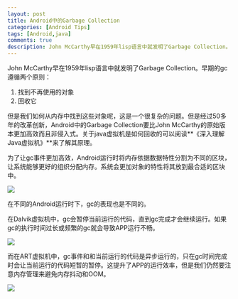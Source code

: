 ```yaml
---
layout: post
title: Android中的Garbage Collection
categories: [Android Tips]
tags: [Android,java]
comments: true
description: John McCarthy早在1959年lisp语言中就发明了Garbage Collection。
---
```

John McCarthy早在1959年lisp语言中就发明了Garbage Collection。早期的gc遵循两个原则：
1. 找到不再使用的对象
2. 回收它

但是我们如何从内存中找到这些对象呢，这是一个很复杂的问题。但是经过50多年的改革创新，Android中的Garbage Collection要比John McCarthy的原始版本更加高效而且非侵入式。关于java虚拟机是如何回收的可以阅读**《深入理解Java虚拟机》**来了解其原理。

为了让gc事件更加高效，Android运行时将内存依据数据特性分割为不同的区块，让系统能够更好的组织分配内存。系统会更加对象的特性将其放到最合适的区块中。

![][image-1]

在不同的Android运行时下，gc的表现也是不同的。

在Dalvik虚拟机中，gc会暂停当前运行的代码，直到gc完成才会继续运行。如果gc的执行时间过长或频繁的gc就会导致APP运行不畅。

![][image-2]

而在ART虚拟机中，gc事件和和当前运行的代码是异步运行的，只在gc时间完成时会让当前运行的代码短暂的暂停。这提升了APP的运行效率，但是我们仍然要注意内存管理来避免内存抖动和OOM。

![][image-3]


[image-1]:	{{site.url}}/assets/blog_img/3769277C-2AB0-4A5C-8356-4EAB8981DF9A.jpeg
[image-2]:	{{site.url}}/assets/blog_img/89F53CD7-4383-4E05-B649-1A5A03319D2C.png
[image-3]:	{{site.url}}/assets/blog_img/BF9E0CA8-72D8-4464-9810-9B32116D7F30.png